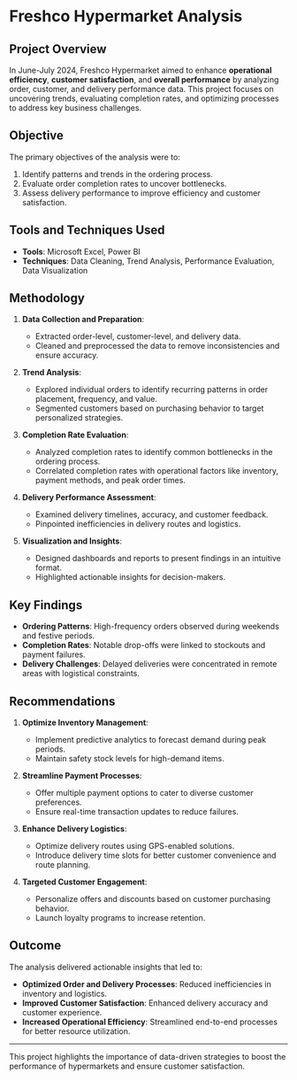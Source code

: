 # Freshco Hypermarket Analysis  

## Project Overview  
In June-July 2024, Freshco Hypermarket aimed to enhance **operational efficiency**, **customer satisfaction**, and **overall performance** by analyzing order, customer, and delivery performance data. This project focuses on uncovering trends, evaluating completion rates, and optimizing processes to address key business challenges.  

## Objective  
The primary objectives of the analysis were to:  
1. Identify patterns and trends in the ordering process.  
2. Evaluate order completion rates to uncover bottlenecks.  
3. Assess delivery performance to improve efficiency and customer satisfaction.  

## Tools and Techniques Used  
- **Tools**: Microsoft Excel, Power BI  
- **Techniques**: Data Cleaning, Trend Analysis, Performance Evaluation, Data Visualization  

## Methodology  
1. **Data Collection and Preparation**:  
   - Extracted order-level, customer-level, and delivery data.  
   - Cleaned and preprocessed the data to remove inconsistencies and ensure accuracy.  

2. **Trend Analysis**:  
   - Explored individual orders to identify recurring patterns in order placement, frequency, and value.  
   - Segmented customers based on purchasing behavior to target personalized strategies.  

3. **Completion Rate Evaluation**:  
   - Analyzed completion rates to identify common bottlenecks in the ordering process.  
   - Correlated completion rates with operational factors like inventory, payment methods, and peak order times.  

4. **Delivery Performance Assessment**:  
   - Examined delivery timelines, accuracy, and customer feedback.  
   - Pinpointed inefficiencies in delivery routes and logistics.  

5. **Visualization and Insights**:  
   - Designed dashboards and reports to present findings in an intuitive format.  
   - Highlighted actionable insights for decision-makers.  

## Key Findings  
- **Ordering Patterns**: High-frequency orders observed during weekends and festive periods.  
- **Completion Rates**: Notable drop-offs were linked to stockouts and payment failures.  
- **Delivery Challenges**: Delayed deliveries were concentrated in remote areas with logistical constraints.  

## Recommendations  
1. **Optimize Inventory Management**:  
   - Implement predictive analytics to forecast demand during peak periods.  
   - Maintain safety stock levels for high-demand items.  

2. **Streamline Payment Processes**:  
   - Offer multiple payment options to cater to diverse customer preferences.  
   - Ensure real-time transaction updates to reduce failures.  

3. **Enhance Delivery Logistics**:  
   - Optimize delivery routes using GPS-enabled solutions.  
   - Introduce delivery time slots for better customer convenience and route planning.  

4. **Targeted Customer Engagement**:  
   - Personalize offers and discounts based on customer purchasing behavior.  
   - Launch loyalty programs to increase retention.  

## Outcome  
The analysis delivered actionable insights that led to:  
- **Optimized Order and Delivery Processes**: Reduced inefficiencies in inventory and logistics.  
- **Improved Customer Satisfaction**: Enhanced delivery accuracy and customer experience.  
- **Increased Operational Efficiency**: Streamlined end-to-end processes for better resource utilization.  

---

This project highlights the importance of data-driven strategies to boost the performance of hypermarkets and ensure customer satisfaction.  
